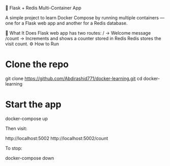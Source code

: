 🐳 Flask + Redis Multi-Container App

A simple project to learn Docker Compose by running multiple containers — one for a Flask web app and another for a Redis database.

🚀 What It Does
Flask web app has two routes:
/ → Welcome message
/count → Increments and shows a counter stored in Redis
Redis stores the visit count.
⚙️ How to Run
# Clone the repo
git clone https://github.com/Abdirashid771/docker-learning.git
cd docker-learning

# Start the app
docker-compose up


Then visit:

http://localhost:5002
http://localhost:5002/count

To stop:

docker-compose down